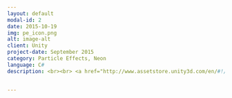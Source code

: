```yaml
---
layout: default
modal-id: 2
date: 2015-10-19
img: pe_icon.png
alt: image-alt
client: Unity
project-date: September 2015
category: Particle Effects, Neon
language: C# 
description: <br><br> <a href="http://www.assetstore.unity3d.com/en/#!/content/45717"> Unity Store </a> <br> <br> <strong> The Neon Particle System allows you to easily create complex particle effects using Unity's built-in animation system or through scripts. </strong> 


---
```

